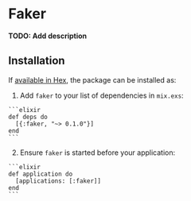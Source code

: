 # Faker

**TODO: Add description**

## Installation

If [available in Hex](https://hex.pm/docs/publish), the package can be installed as:

  1. Add `faker` to your list of dependencies in `mix.exs`:

    ```elixir
    def deps do
      [{:faker, "~> 0.1.0"}]
    end
    ```

  2. Ensure `faker` is started before your application:

    ```elixir
    def application do
      [applications: [:faker]]
    end
    ```

